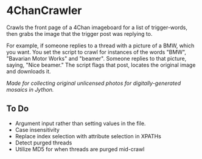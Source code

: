 4ChanCrawler
============

Crawls the front page of a 4Chan imageboard for a list of trigger-words, then grabs the image that the trigger post was replying to. 

For example, if someone replies to a thread with a picture of a BMW, which you want. You set the script to crawl for instances of the words "BMW", "Bavarian Motor Works" and "beamer". Someone replies to that picture, saying, "Nice beamer." The script flags that post, locates the original image and downloads it.

*Made for collecting original unlicensed photos for digitally-generated mosaics in Jython.*

To Do
---
*   Argument input rather than setting values in the file.
*   Case insensitivity
*   Replace index selection with attribute selection in XPATHs
*   Detect purged threads
*   Utilize MD5 for when threads are purged mid-crawl